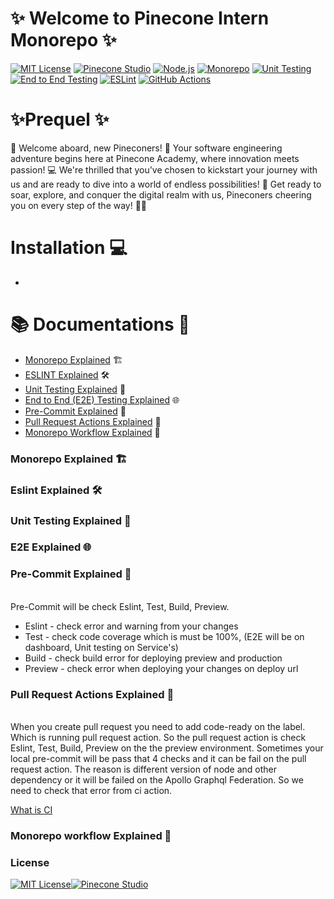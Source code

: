 <p align="center">
  <h1>✨ Welcome to Pinecone Intern Monorepo ✨</h1>
</p>

[![MIT License](https://img.shields.io/badge/License-MIT-blue.svg)](https://opensource.org/licenses/MIT)
[![Pinecone Studio](https://img.shields.io/badge/Owned%20by-Pinecone%20Academy-green)](https://pinecone.mn)
[![Node.js](https://img.shields.io/badge/Node.js-v18.0-green.svg)](https://nodejs.org/)
[![Monorepo](https://img.shields.io/badge/Monorepo-Yes-blueviolet)](https://en.wikipedia.org/wiki/Monorepo)
[![Unit Testing](https://img.shields.io/badge/Unit%20Testing-Yes-brightgreen)](#)
[![End to End Testing](https://img.shields.io/badge/End%20to%20End%20Testing-Yes-brightgreen)](#)
[![ESLint](https://img.shields.io/badge/ESLint-Yes-brightgreen)](#)
[![GitHub Actions](https://img.shields.io/badge/GitHub%20Actions-Yes-brightgreen)](#)

# ✨Prequel ✨

🎉 Welcome aboard, new Pineconers! 🌟 Your software engineering adventure begins here at Pinecone Academy, where innovation meets passion! 💻 We're thrilled that you've chosen to kickstart your journey with us and are ready to dive into a world of endless possibilities! 🚀 Get ready to soar, explore, and conquer the digital realm with us, Pineconers cheering you on every step of the way! 🌲💪

# Installation 💻

-

# 📚 Documentations 🌟

- [Monorepo Explained](#monorepo-explained) 🏗️
- [ESLINT Explained](#eslint-explained) 🛠️
- [Unit Testing Explained](#unit-testing-explained) 🧪
- [End to End (E2E) Testing Explained](#e2e-explained) 🌐
- [Pre-Commit Explained](#pre-commit-explained) 📝
- [Pull Request Actions Explained](#pull-request-action-explained) 🚀
- [Monorepo Workflow Explained](#workflow-explained) 🔄

### Monorepo Explained 🏗️

### Eslint Explained 🛠️

### Unit Testing Explained 🧪

### E2E Explained 🌐

### Pre-Commit Explained 📝

</br> Pre-Commit will be check Eslint, Test, Build, Preview.

   <ul>
    <li>Eslint -  check error and warning from your changes</li>
    <li>Test - check code coverage which is must be 100%, (E2E will be on dashboard, Unit testing on Service's)</li>
    <li>Build - check build error for deploying preview and production</li>
    <li>Preview - check error when deploying your changes on deploy url</li>
   </ul>

### Pull Request Actions Explained 🚀

</br> When you create pull request you need to add code-ready on the label. Which is running pull request action.
So the pull request action is check Eslint, Test, Build, Preview on the the preview environment. Sometimes your local pre-commit will be pass that 4 checks and it can be fail on the pull request action. The reason is different version of node and other dependency or it will be failed on the Apollo Graphql Federation. So we need to check that error from ci action.

[What is CI](https://docs.github.com/en/actions/automating-builds-and-tests/about-continuous-integration)

### Monorepo workflow Explained 🔄

### License

[![MIT License](https://img.shields.io/badge/License-MIT-blue.svg)](https://opensource.org/licenses/MIT)[![Pinecone Studio](https://img.shields.io/badge/Owned%20by-Pinecone%20Academy-green)](https://pinecone.mn)

